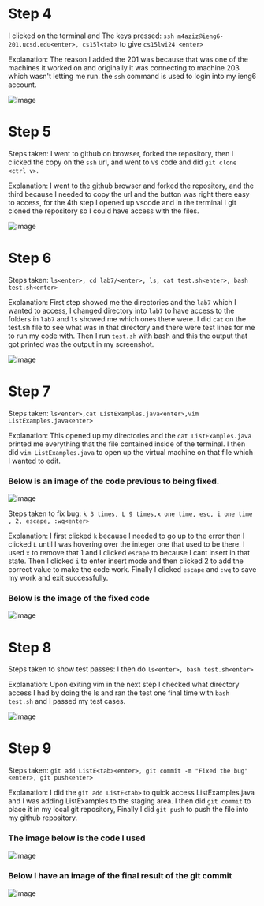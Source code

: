 
# Step 4
I clicked on the terminal and 
The keys pressed: `ssh m4aziz@ieng6-201.ucsd.edu<enter>, cs15l<tab>` to give `cs15lwi24 <enter>`

Explanation: The reason I added the 201 was because that was one of the machines it worked on and originally it was connecting to machine 203 which wasn't letting me run. the `ssh` command is used to login into my ieng6 account.

![image](Step4)

# Step 5
Steps taken: I went to github on browser, forked the repository, then I clicked the copy on the `ssh` url, and went to vs code and did `git clone <ctrl v>`.

Explanation: I went to the github browser and forked the repository, and the third because I needed to copy the url and the button was right there easy to access, for the 4th step I opened up vscode and in the terminal I git cloned the repository so I could have access with the files.

![image](Step5)

# Step 6
Steps taken: `ls<enter>, cd lab7/<enter>, ls, cat test.sh<enter>, bash test.sh<enter>`

Explanation: First step showed me the directories and the `lab7` which I wanted to access, I changed directory into `lab7` to have access to the folders in `lab7` and `ls` showed me which ones there were. I did `cat` on the test.sh file to see what was in that directory and there were test lines for me to run my code with. Then I run `test.sh` with bash and this the output that got printed was the output in my screenshot.

![image](Step6)

# Step 7
Steps taken: `ls<enter>,cat ListExamples.java<enter>,vim ListExamples.java<enter>`

Explanation: This opened up my directories and the `cat ListExamples.java` printed me everything that the file contained inside of the terminal. I then did `vim ListExamples.java` to open up the virtual machine on that file which I wanted to edit.

### Below is an image of the code previous to being fixed.

![image](Step7failingOutput)

Steps taken to fix bug: `k 3 times, L 9 times,x one time, esc, i one time , 2, escape, :wq<enter>`

Explanation: I first clicked `k` because I needed to go up to the error then I clicked `L` until I was hovering over the integer one that used to be there. I used `x` to remove that 1 and I clicked `escape` to because I cant insert in that state. Then I clicked `i` to enter insert mode and then clicked 2 to add the correct value to make the code work. Finally I clicked `escape` and `:wq` to save my work and exit successfully.

### Below is the image of the fixed code

![image](Step7fixedCode)


# Step 8
Steps taken to show test passes: I then do `ls<enter>, bash test.sh<enter>`

Explanation: Upon exiting vim in the next step I checked what directory access I had by doing the ls and ran the test one final time with `bash test.sh` and I passed my test cases.

![image](Step8passingTest)

# Step 9

Steps taken: `git add ListE<tab><enter>, git commit -m "Fixed the bug"<enter>, git push<enter>`

Explanation: I did the `git add ListE<tab>` to quick access ListExamples.java and I was adding ListExamples to the staging area. I then did `git commit` to place it in my local git repository, Finally I did `git push` to push the file into my github repository.

### The image below is the code I used

![image](Step9code)

### Below I have an image of the final result of the git commit
![image](Step9output)

